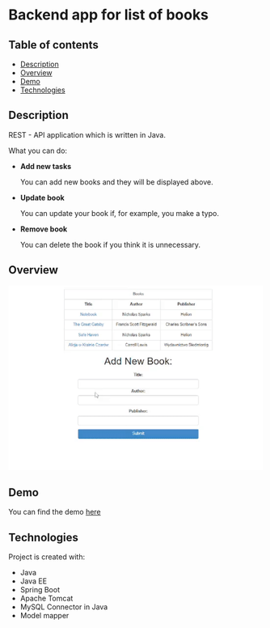 # Backend app for list of books

## Table of contents
* [Description](#description)
* [Overview](#overview)
* [Demo](#demo)
* [Technologies](#technologies)

## Description

REST - API application which is written in Java.

 <p>What you can do:</p>
<ul>
  <li>
    <strong>Add new tasks</strong>
    <p>You can add new books and they will be displayed above.</p>
  </li>
  <li>
    <strong>Update book</strong>
    <p>You can update your book if, for example, you make a typo.</p>
  </li>
  <li>
    <strong>Remove book</strong>
    <p>You can delete the book if you think it is unnecessary.</p>
  </li>
</ul>


## Overview
<img src="demo.gif" alt="Welcome gif" width="600">

## Demo

You can find the demo [here](https://palarczykenterprises.com/books/)

## Technologies

Project is created with:

- Java
- Java EE
- Spring Boot
- Apache Tomcat
- MySQL Connector in Java
- Model mapper
